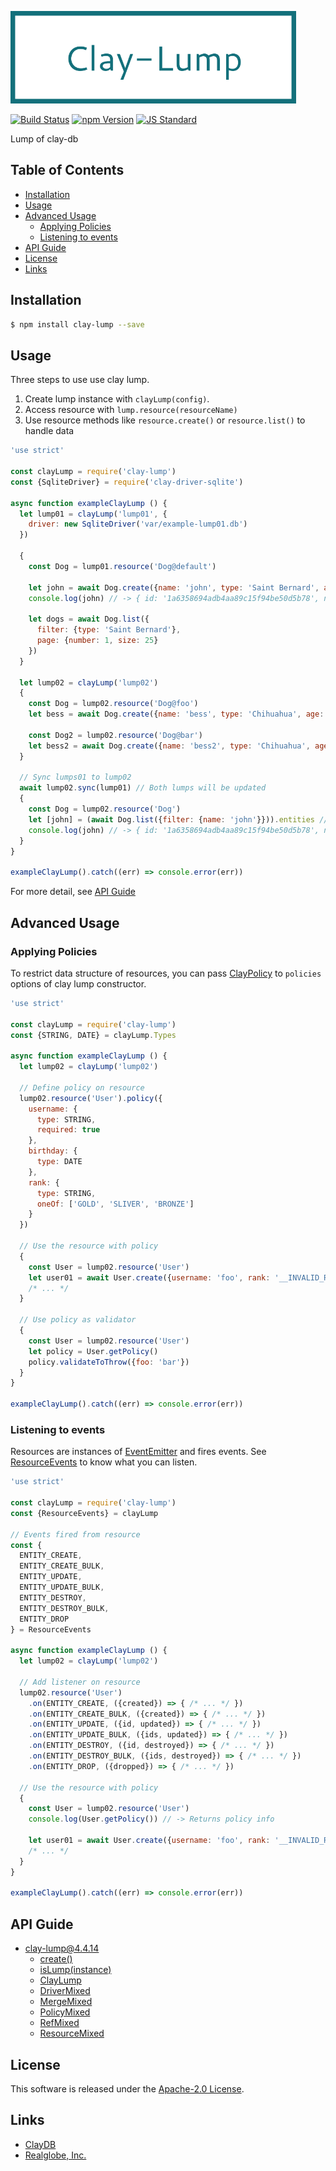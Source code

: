  <img src="assets/images/clay-lump-banner.png" alt="Title Banner"
                    height="148"
                    style="height:148px"
/>


<!---
This file is generated by ape-tmpl. Do not update manually.
--->

<!-- Badge Start -->
<a name="badges"></a>

[![Build Status][bd_travis_shield_url]][bd_travis_url]
[![npm Version][bd_npm_shield_url]][bd_npm_url]
[![JS Standard][bd_standard_shield_url]][bd_standard_url]

[bd_repo_url]: https://github.com/realglobe-Inc/clay-lump
[bd_travis_url]: http://travis-ci.org/realglobe-Inc/clay-lump
[bd_travis_shield_url]: http://img.shields.io/travis/realglobe-Inc/clay-lump.svg?style=flat
[bd_travis_com_url]: http://travis-ci.com/realglobe-Inc/clay-lump
[bd_travis_com_shield_url]: https://api.travis-ci.com/realglobe-Inc/clay-lump.svg?token=
[bd_license_url]: https://github.com/realglobe-Inc/clay-lump/blob/master/LICENSE
[bd_codeclimate_url]: http://codeclimate.com/github/realglobe-Inc/clay-lump
[bd_codeclimate_shield_url]: http://img.shields.io/codeclimate/github/realglobe-Inc/clay-lump.svg?style=flat
[bd_codeclimate_coverage_shield_url]: http://img.shields.io/codeclimate/coverage/github/realglobe-Inc/clay-lump.svg?style=flat
[bd_gemnasium_url]: https://gemnasium.com/realglobe-Inc/clay-lump
[bd_gemnasium_shield_url]: https://gemnasium.com/realglobe-Inc/clay-lump.svg
[bd_npm_url]: http://www.npmjs.org/package/clay-lump
[bd_npm_shield_url]: http://img.shields.io/npm/v/clay-lump.svg?style=flat
[bd_standard_url]: http://standardjs.com/
[bd_standard_shield_url]: https://img.shields.io/badge/code%20style-standard-brightgreen.svg

<!-- Badge End -->


<!-- Description Start -->
<a name="description"></a>

Lump of clay-db

<!-- Description End -->


<!-- Overview Start -->
<a name="overview"></a>



<!-- Overview End -->


<!-- Sections Start -->
<a name="sections"></a>

<!-- Section from "doc/guides/00.TOC.md.hbs" Start -->

<a name="section-doc-guides-00-t-o-c-md"></a>

Table of Contents
----------------

- [Installation](#installation)
- [Usage](#usage)
- [Advanced Usage](#advanced-usage)
  * [Applying Policies](#applying-policies)
  * [Listening to events](#listening-to-events)
- [API Guide](#api-guide)
- [License](#license)
- [Links](#links)


<!-- Section from "doc/guides/00.TOC.md.hbs" End -->

<!-- Section from "doc/guides/01.Installation.md.hbs" Start -->

<a name="section-doc-guides-01-installation-md"></a>

Installation
-----

```bash
$ npm install clay-lump --save
```


<!-- Section from "doc/guides/01.Installation.md.hbs" End -->

<!-- Section from "doc/guides/02.Usage.md.hbs" Start -->

<a name="section-doc-guides-02-usage-md"></a>

Usage
---------

Three steps to use use clay lump.

1. Create lump instance with `clayLump(config)`.
2. Access resource with `lump.resource(resourceName)`
3. Use resource methods like `resource.create()` or `resource.list()` to handle data

```javascript
'use strict'

const clayLump = require('clay-lump')
const {SqliteDriver} = require('clay-driver-sqlite')

async function exampleClayLump () {
  let lump01 = clayLump('lump01', {
    driver: new SqliteDriver('var/example-lump01.db')
  })

  {
    const Dog = lump01.resource('Dog@default')

    let john = await Dog.create({name: 'john', type: 'Saint Bernard', age: 3})
    console.log(john) // -> { id: '1a6358694adb4aa89c15f94be50d5b78', name: 'john', type: 'Saint Bernard', age: 3 }

    let dogs = await Dog.list({
      filter: {type: 'Saint Bernard'},
      page: {number: 1, size: 25}
    })
  }

  let lump02 = clayLump('lump02')
  {
    const Dog = lump02.resource('Dog@foo')
    let bess = await Dog.create({name: 'bess', type: 'Chihuahua', age: 1})

    const Dog2 = lump02.resource('Dog@bar')
    let bess2 = await Dog.create({name: 'bess2', type: 'Chihuahua', age: 1})
  }

  // Sync lumps01 to lump02
  await lump02.sync(lump01) // Both lumps will be updated
  {
    const Dog = lump02.resource('Dog')
    let [john] = (await Dog.list({filter: {name: 'john'}})).entities // Synced from lump01
    console.log(john) // -> { id: '1a6358694adb4aa89c15f94be50d5b78', name: 'john', type: 'Saint Bernard', age: 3 }
  }
}

exampleClayLump().catch((err) => console.error(err))


```

For more detail, see [API Guide](./doc/api/api.md)


<!-- Section from "doc/guides/02.Usage.md.hbs" End -->

<!-- Section from "doc/guides/03.Advanced Usage.md.hbs" Start -->

<a name="section-doc-guides-03-advanced-usage-md"></a>

Advanced Usage
--------------

### Applying Policies

To restrict data structure of resources, you can pass [ClayPolicy]([https://github.com/realglobe-Inc/clay-policy])
to `policies` options of clay lump constructor.

```javascript
'use strict'

const clayLump = require('clay-lump')
const {STRING, DATE} = clayLump.Types

async function exampleClayLump () {
  let lump02 = clayLump('lump02')

  // Define policy on resource
  lump02.resource('User').policy({
    username: {
      type: STRING,
      required: true
    },
    birthday: {
      type: DATE
    },
    rank: {
      type: STRING,
      oneOf: ['GOLD', 'SLIVER', 'BRONZE']
    }
  })

  // Use the resource with policy
  {
    const User = lump02.resource('User')
    let user01 = await User.create({username: 'foo', rank: '__INVALID_RANK__'}) // -> Throws policy error
    /* ... */
  }

  // Use policy as validator
  {
    const User = lump02.resource('User')
    let policy = User.getPolicy()
    policy.validateToThrow({foo: 'bar'})
  }
}

exampleClayLump().catch((err) => console.error(err))

```


### Listening to events

Resources are instances of [EventEmitter](https://nodejs.org/api/events.html) and fires events.
See [ResourceEvents](https://github.com/realglobe-Inc/clay-constants#ResourceEvents) to know what you can listen.

```javascript
'use strict'

const clayLump = require('clay-lump')
const {ResourceEvents} = clayLump

// Events fired from resource
const {
  ENTITY_CREATE,
  ENTITY_CREATE_BULK,
  ENTITY_UPDATE,
  ENTITY_UPDATE_BULK,
  ENTITY_DESTROY,
  ENTITY_DESTROY_BULK,
  ENTITY_DROP
} = ResourceEvents

async function exampleClayLump () {
  let lump02 = clayLump('lump02')

  // Add listener on resource
  lump02.resource('User')
    .on(ENTITY_CREATE, ({created}) => { /* ... */ })
    .on(ENTITY_CREATE_BULK, ({created}) => { /* ... */ })
    .on(ENTITY_UPDATE, ({id, updated}) => { /* ... */ })
    .on(ENTITY_UPDATE_BULK, ({ids, updated}) => { /* ... */ })
    .on(ENTITY_DESTROY, ({id, destroyed}) => { /* ... */ })
    .on(ENTITY_DESTROY_BULK, ({ids, destroyed}) => { /* ... */ })
    .on(ENTITY_DROP, ({dropped}) => { /* ... */ })

  // Use the resource with policy
  {
    const User = lump02.resource('User')
    console.log(User.getPolicy()) // -> Returns policy info

    let user01 = await User.create({username: 'foo', rank: '__INVALID_RANK__'}) // -> Throws policy error
    /* ... */
  }
}

exampleClayLump().catch((err) => console.error(err))

```


<!-- Section from "doc/guides/03.Advanced Usage.md.hbs" End -->

<!-- Section from "doc/guides/10.API Guide.md.hbs" Start -->

<a name="section-doc-guides-10-a-p-i-guide-md"></a>

API Guide
-----

+ [clay-lump@4.4.14](./doc/api/api.md)
  + [create()](./doc/api/api.md#clay-lump-function-create)
  + [isLump(instance)](./doc/api/api.md#clay-lump-function-is-lump)
  + [ClayLump](./doc/api/api.md#clay-lump-class)
  + [DriverMixed](./doc/api/api.md#driver-mixed-class)
  + [MergeMixed](./doc/api/api.md#merge-mixed-class)
  + [PolicyMixed](./doc/api/api.md#policy-mixed-class)
  + [RefMixed](./doc/api/api.md#ref-mixed-class)
  + [ResourceMixed](./doc/api/api.md#resource-mixed-class)


<!-- Section from "doc/guides/10.API Guide.md.hbs" End -->


<!-- Sections Start -->


<!-- LICENSE Start -->
<a name="license"></a>

License
-------
This software is released under the [Apache-2.0 License](https://github.com/realglobe-Inc/clay-lump/blob/master/LICENSE).

<!-- LICENSE End -->


<!-- Links Start -->
<a name="links"></a>

Links
------

+ [ClayDB][clay_d_b_url]
+ [Realglobe, Inc.][realglobe,_inc__url]

[clay_d_b_url]: https://github.com/realglobe-Inc/claydb
[realglobe,_inc__url]: http://realglobe.jp

<!-- Links End -->
